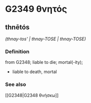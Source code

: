 # G2349 θνητός

## thnētós

_(thnay-tos' | thnay-TOSE | thnay-TOSE)_

### Definition

from G2348; liable to die; mortal(-ity); 

- liable to death, mortal

### See also

[[G2348|G2348 θνήσκω]]
